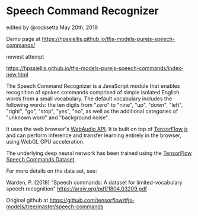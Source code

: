 # Speech Command Recognizer

edited by @rocksetta May 20th, 2019

Demo page at https://hpssjellis.github.io/tfjs-models-purejs-speech-commands/

newest attempt

https://hpssjellis.github.io/tfjs-models-purejs-speech-commands/index-new.html







The Speech Command Recognizer is a JavaScript module that enables
recognition of spoken commands comprised of simple isolated English
words from a small vocabulary. The default vocabulary includes the following
words: the ten digits from "zero" to "nine", "up", "down", "left", "right",
"go", "stop", "yes", "no", as well as the additional categories of
"unknown word" and "background noise".

It uses the web browser's
[WebAudio API](https://developer.mozilla.org/en-US/docs/Web/API/Web_Audio_API).
It is built on top of [TensorFlow.js](https://js.tensorflow.org) and can
perform inference and transfer learning entirely in the browser, using
WebGL GPU acceleration.

The underlying deep neural network has been trained using the
[TensorFlow Speech Commands Dataset](https://www.tensorflow.org/tutorials/sequences/audio_recognition).

For more details on the data set, see:

Warden, P. (2018) "Speech commands: A dataset for limited-vocabulary
speech recognition" https://arxiv.org/pdf/1804.03209.pdf

Original github at https://github.com/tensorflow/tfjs-models/tree/master/speech-commands

